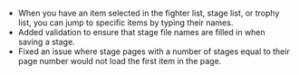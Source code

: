 - When you have an item selected in the fighter list, stage list, or trophy list, you can jump to specific items by typing their names.
- Added validation to ensure that stage file names are filled in when saving a stage.
- Fixed an issue where stage pages with a number of stages equal to their page number would not load the first item in the page.